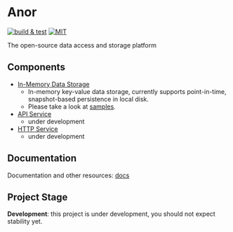 # Anor

[![build & test](https://github.com/anor-rs/anor/actions/workflows/ci.yml/badge.svg)](https://github.com/anor-rs/anor/actions/workflows/ci.yml)
[![MIT](https://img.shields.io/github/license/anor-rs/anor)](https://github.com/anor-rs/anor/tree/main/LICENSE.txt)

The open-source data access and storage platform

## Components

* [In-Memory Data Storage](/anor-storage)
  * In-memory key-value data storage, currently supports point-in-time, snapshot-based persistence in local disk.
  * Please take a look at [samples](/anor-storage/tests).
* [API Service](/anor-api)
  * under development
* [HTTP Service](/anor-http)
  * under development

## Documentation

Documentation and other resources: [docs](/docs)

## Project Stage

**Development**: this project is under development, you should not expect stability yet.
